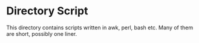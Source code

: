 # Directory Script
This directory contains scripts written in awk, perl, bash etc. Many of them are short, possibly one liner. 

